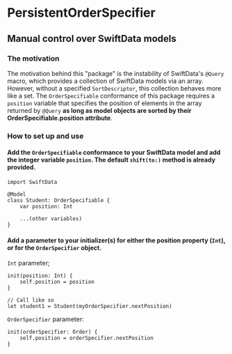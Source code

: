 # PersistentOrderSpecifier

## Manual control over SwiftData models

### The motivation

The motivation behind this "package" is the instability of SwiftData's `@Query` macro, which provides a collection of SwiftData models via an array. However, without a specified `SortDescriptor`, this collection behaves more like a set. The `OrderSpecifiable` conformance of this package requires a `position` variable that specifies the position of elements in the array returned by `@Query` **as long as model objects are sorted by their OrderSpecifiable.position attribute**.  

### How to set up and use 

#### Add the `OrderSpecifiable` conformance to your SwiftData model and add the integer variable `position`. The default `shift(to:)` method is already provided.  

```
import SwiftData

@Model
class Student: OrderSpecifiable {
    var position: Int
    
    ...(other variables)
}
```

#### Add a parameter to your initializer(s) for either the position property (`Int`), or for the `OrderSpecifier` object.  

`Int` parameter;
```
init(position: Int) {
    self.position = position
}

// Call like so
let student1 = Student(myOrderSpecifier.nextPosition)
```

`OrderSpecifier` parameter:
```
init(orderSpecifier: Order) {
    self.position = orderSpecifier.nextPosition
}
```

